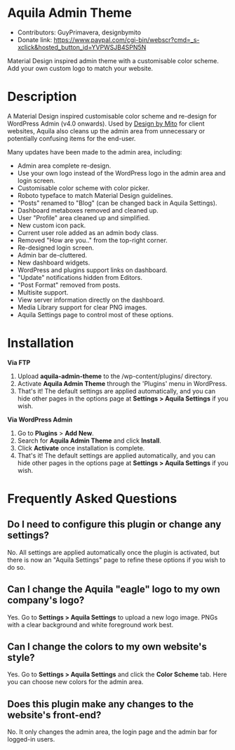 # Aquila Admin Theme
* Contributors: GuyPrimavera, designbymito
* Donate link: https://www.paypal.com/cgi-bin/webscr?cmd=_s-xclick&hosted_button_id=YVPWSJB4SPN5N

Material Design inspired admin theme with a customisable color scheme. Add your own custom logo to match your website.

# Description

A Material Design inspired customisable color scheme and re-design for WordPress Admin (v4.0 onwards). Used by [Design by Mito](https://designbymito.com/) for client websites, Aquila also cleans up the admin area from unnecessary or potentially confusing items for the end-user.

Many updates have been made to the admin area, including:

*   Admin area complete re-design.
*   Use your own logo instead of the WordPress logo in the admin area and login screen.
*   Customisable color scheme with color picker.
*   Roboto typeface to match Material Design guidelines.
*   "Posts" renamed to "Blog" (can be changed back in Aquila Settings).
*   Dashboard metaboxes removed and cleaned up.
*   User "Profile" area cleaned up and simplified.
*   New custom icon pack.
*   Current user role added as an admin body class.
*   Removed "How are you.." from the top-right corner.
*   Re-designed login screen.
*   Admin bar de-cluttered.
*   New dashboard widgets.
*   WordPress and plugins support links on dashboard.
*   "Update" notifications hidden from Editors.
*   "Post Format" removed from posts.
*   Multisite support.
*   View server information directly on the dashboard.
*   Media Library support for clear PNG images.
*   Aquila Settings page to control most of these options.

# Installation

**Via FTP**

1. Upload **aquila-admin-theme** to the /wp-content/plugins/ directory.
2. Activate **Aquila Admin Theme** through the 'Plugins' menu in WordPress.
3. That's it! The default settings are applied automatically, and you can hide other pages in the options page at **Settings > Aquila Settings** if you wish.

**Via WordPress Admin**

1. Go to **Plugins** > **Add New**.
2. Search for **Aquila Admin Theme** and click **Install**.
3. Click **Activate** once installation is complete.
4. That's it! The default settings are applied automatically, and you can hide other pages in the options page at **Settings > Aquila Settings** if you wish.

# Frequently Asked Questions

## Do I need to configure this plugin or change any settings?

No. All settings are applied automatically once the plugin is activated, but there is now an "Aquila Settings" page to refine these options if you wish to do so.

## Can I change the Aquila "eagle" logo to my own company's logo?

Yes. Go to **Settings > Aquila Settings** to upload a new logo image. PNGs with a clear background and white foreground work best.

## Can I change the colors to my own website's style?

Yes. Go to **Settings > Aquila Settings** and click the **Color Scheme** tab. Here you can choose new colors for the admin area.

## Does this plugin make any changes to the website's front-end?

No. It only changes the admin area, the login page and the admin bar for logged-in users.
